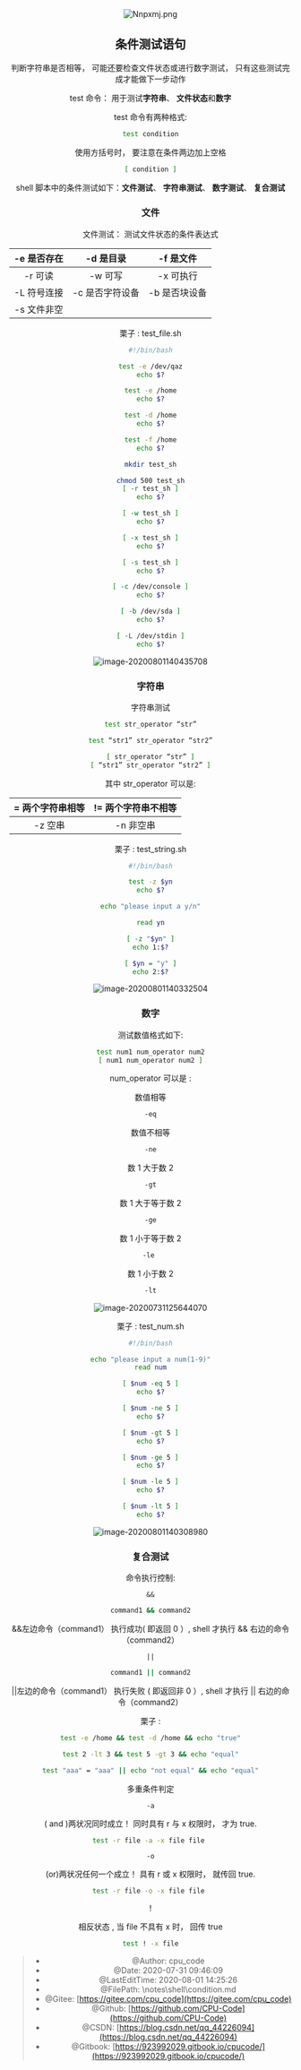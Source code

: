 <!--
 * @Author: cpu_code
 * @Date: 2020-07-31 12:47:29
 * @LastEditTime: 2020-08-01 14:27:24
 * @FilePath: \notes\shell\condition.md
 * @Gitee: [https://gitee.com/cpu_code](https://gitee.com/cpu_code)
 * @Github: [https://github.com/CPU-Code](https://github.com/CPU-Code)
 * @CSDN: [https://blog.csdn.net/qq_44226094](https://blog.csdn.net/qq_44226094)
 * @Gitbook: [https://923992029.gitbook.io/cpucode/](https://923992029.gitbook.io/cpucode/)
--> 


<center>
<img src="https://s1.ax1x.com/2020/06/18/Nnpxmj.png" alt="Nnpxmj.png" title="Nnpxmj.png" />

## 条件测试语句



判断字符串是否相等， 可能还要检查文件状态或进行数字测试， 只有这些测试完成才能做下一步动作

test 命令： 用于测试**字符串**、 **文件状态**和**数字**

test 命令有两种格式:



```bash
test condition
```

使用方括号时， 要注意在条件两边加上空格

```bash
[ condition ]
```



shell 脚本中的条件测试如下：**文件测试**、 **字符串测试**、 **数字测试**、 **复合测试**



### 文件



文件测试： 测试文件状态的条件表达式  



| -e 是否存在 |    -d 是目录    |   -f 是文件   |
| :---------: | :-------------: | :-----------: |
|   -r 可读   |     -w 可写     |   -x 可执行   |
| -L 符号连接 | -c 是否字符设备 | -b 是否块设备 |
| -s 文件非空 |                 |               |



栗子 : test_file.sh



```bash
#!/bin/bash

test -e /dev/qaz
echo $?

test -e /home
echo $?

test -d /home
echo $?

test -f /home
echo $?

mkdir test_sh

chmod 500 test_sh
[ -r test_sh ]
echo $?

[ -w test_sh ]
echo $?

[ -x test_sh ]
echo $?

[ -s test_sh ]
echo $?

[ -c /dev/console ]
echo $?

[ -b /dev/sda ]
echo $?

[ -L /dev/stdin ]
echo $?
```



![image-20200801140435708](https://gitee.com/cpu_code/picture_bed/raw/master//20200801140435.png)



### 字符串  



字符串测试



```bash
test str_operator “str”

test “str1” str_operator “str2”

[ str_operator “str” ]
[ “str1” str_operator “str2” ]
```



其中 str_operator 可以是:

| = 两个字符串相等 | != 两个字符串不相等 |
| :--------------: | :-----------------: |
|     -z 空串      |      -n 非空串      |



栗子 : test_string.sh



```bash
#!/bin/bash

test -z $yn
echo $?

echo "please input a y/n"

read yn

[ -z "$yn" ]
echo 1:$?

[ $yn = "y" ]
echo 2:$?
```



![image-20200801140332504](https://gitee.com/cpu_code/picture_bed/raw/master//20200801140332.png)



### 数字  



测试数值格式如下:



```bash
test num1 num_operator num2
[ num1 num_operator num2 ]
```



num_operator 可以是 :



 数值相等

```bash
-eq
```



数值不相等

```bash
-ne
```



 数 1 大于数 2

```bash
-gt
```

 

数 1 大于等于数 2

```bash
-ge
```



数 1 小于等于数 2

```bash
-le 
```



 数 1 小于数 2  

```bash
-lt
```





![image-20200731125644070](https://gitee.com/cpu_code/picture_bed/raw/master//20200731125644.png)







栗子 : test_num.sh  



```bash
#!/bin/bash

echo "please input a num(1-9)"
read num

[ $num -eq 5 ]
echo $?

[ $num -ne 5 ]
echo $?

[ $num -gt 5 ]
echo $?

[ $num -ge 5 ]
echo $?

[ $num -le 5 ]
echo $?

[ $num -lt 5 ]
echo $?
```



![image-20200801140308980](https://gitee.com/cpu_code/picture_bed/raw/master//20200801140309.png)



### 复合测试



命令执行控制:  



`&&`



```bash
command1 && command2
```



&&左边命令（command1） 执行成功( 即返回 0 ）,  shell 才执行 && 右边的命令（command2）



 `||` 

```bash
command1 || command2
```



||左边的命令（command1） 执行失败 ( 即返回非 0 ）,  shell 才执行 || 右边的命令（command2）  





栗子 : 

```bash
test -e /home && test -d /home && echo "true"

test 2 -lt 3 && test 5 -gt 3 && echo "equal"

test "aaa" = "aaa" || echo "not equal" && echo "equal"
```





多重条件判定  



`-a`   



( and )两状况同时成立！ 同时具有 r 与 x 权限时， 才为 true.



```bash
test -r file -a -x file file 
```



`-o` 

(or)两状况任何一个成立！ 具有 r 或 x 权限时， 就传回 true.

```bash
test -r file -o -x file file 
```



! 

相反状态  ,  当 file 不具有 x 时， 回传 true

```bash
test ! -x file
```

> * @Author: cpu_code
> * @Date: 2020-07-31 09:46:09
> * @LastEditTime: 2020-08-01 14:25:26
> * @FilePath: \notes\shell\condition.md
> * @Gitee: [https://gitee.com/cpu_code](https://gitee.com/cpu_code)
> * @Github: [https://github.com/CPU-Code](https://github.com/CPU-Code)
> * @CSDN: [https://blog.csdn.net/qq_44226094](https://blog.csdn.net/qq_44226094)
> * @Gitbook: [https://923992029.gitbook.io/cpucode/](https://923992029.gitbook.io/cpucode/)






